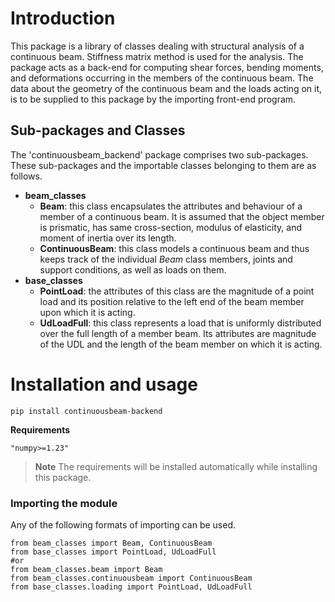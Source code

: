 # Introduction
This package is a library of classes dealing with structural analysis of a continuous beam. Stiffness matrix method is used for the analysis. The package acts as a back-end for computing shear forces, bending moments, and deformations occurring in the members of the continuous beam. The data about the geometry of the continuous beam and the loads acting on it, is to be supplied to this package by the importing front-end program.

## Sub-packages and Classes
The 'continuousbeam_backend' package comprises two sub-packages. These sub-packages and the importable classes belonging to them are as follows.
- **beam_classes**
    - **Beam**: this class encapsulates the attributes and behaviour of a member of a continuous beam. It is assumed that the object member is prismatic, has same cross-section, modulus of elasticity, and moment of inertia over its length. 
    - **ContinuousBeam**: this class models a continuous beam and thus keeps track of the individual *Beam* class members, joints and support conditions, as well as loads on them.
- **base_classes**
    - **PointLoad**: the attributes of this class are the magnitude of a point load and its position relative to the left end of the beam member upon which it is acting. 
    - **UdLoadFull**: this class represents a load that is uniformly distributed over the full length of a member beam. Its attributes are magnitude of the UDL and the length of the beam member on which it is acting.  

# Installation and usage
```
pip install continuousbeam-backend
```

**Requirements**

```
"numpy>=1.23"
```
> **Note** The requirements will be installed automatically while installing this package.



### Importing the module
Any of the following formats of importing can be used.
```
from beam_classes import Beam, ContinuousBeam
from base_classes import PointLoad, UdLoadFull
#or 
from beam_classes.beam import Beam 
from beam_classes.continuousbeam import ContinuousBeam
from base_classes.loading import PointLoad, UdLoadFull
```

